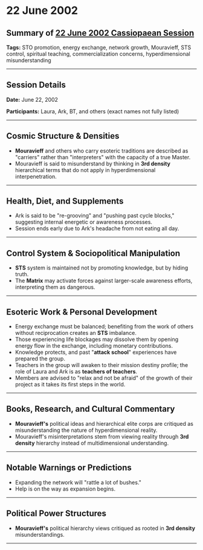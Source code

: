 # 22 June 2002

## Summary of [22 June 2002 Cassiopaean Session](https://cassiopaea.org/forum/threads/session-22-june-2002.21638/)

**Tags:** STO promotion, energy exchange, network growth, Mouravieff, STS control, spiritual teaching, commercialization concerns, hyperdimensional misunderstanding

---

## Session Details

**Date:** June 22, 2002

**Participants:** Laura, Ark, BT, and others (exact names not fully listed)

---

## Cosmic Structure & Densities

- **Mouravieff** and others who carry esoteric traditions are described as "carriers" rather than "interpreters" with the capacity of a true Master.
- Mouravieff is said to misunderstand by thinking in **3rd density** hierarchical terms that do not apply in hyperdimensional interpenetration.

---

## Health, Diet, and Supplements

- Ark is said to be "re-grooving" and "pushing past cycle blocks," suggesting internal energetic or awareness processes.
- Session ends early due to Ark's headache from not eating all day.

---

## Control System & Sociopolitical Manipulation

- **STS** system is maintained not by promoting knowledge, but by hiding truth.
- The **Matrix** may activate forces against larger-scale awareness efforts, interpreting them as dangerous.

---

## Esoteric Work & Personal Development

- Energy exchange must be balanced; benefiting from the work of others without reciprocation creates an **STS** imbalance.
- Those experiencing life blockages may dissolve them by opening energy flow in the exchange, including monetary contributions.
- Knowledge protects, and past "**attack school**" experiences have prepared the group.
- Teachers in the group will awaken to their mission destiny profile; the role of Laura and Ark is as **teachers of teachers**.
- Members are advised to "relax and not be afraid" of the growth of their project as it takes its first steps in the world.

---

## Books, Research, and Cultural Commentary

- **Mouravieff's** political ideas and hierarchical elite corps are critiqued as misunderstanding the nature of hyperdimensional reality.
- Mouravieff's misinterpretations stem from viewing reality through **3rd density** hierarchy instead of multidimensional understanding.

---

## Notable Warnings or Predictions

- Expanding the network will "rattle a lot of bushes."
- Help is on the way as expansion begins.

---

## Political Power Structures

- **Mouravieff's** political hierarchy views critiqued as rooted in **3rd density** misunderstandings.

---

